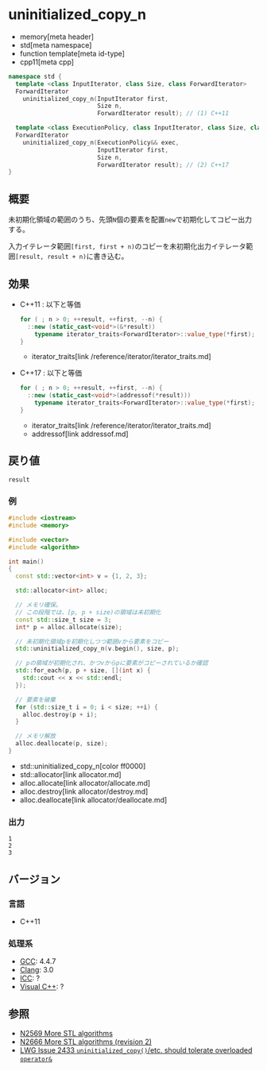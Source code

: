 # uninitialized_copy_n
* memory[meta header]
* std[meta namespace]
* function template[meta id-type]
* cpp11[meta cpp]

```cpp
namespace std {
  template <class InputIterator, class Size, class ForwardIterator>
  ForwardIterator
    uninitialized_copy_n(InputIterator first,
                         Size n,
                         ForwardIterator result); // (1) C++11

  template <class ExecutionPolicy, class InputIterator, class Size, class ForwardIterator>
  ForwardIterator
    uninitialized_copy_n(ExecutionPolicy&& exec,
                         InputIterator first,
                         Size n,
                         ForwardIterator result); // (2) C++17
}
```

## 概要
未初期化領域の範囲のうち、先頭`N`個の要素を配置`new`で初期化してコピー出力する。

入力イテレータ範囲`[first, first + n)`のコピーを未初期化出力イテレータ範囲`[result, result + n)`に書き込む。


## 効果
- C++11 : 以下と等価
    ```cpp
    for ( ; n > 0; ++result, ++first, --n) {
      ::new (static_cast<void*>(&*result))
        typename iterator_traits<ForwardIterator>::value_type(*first);
    }
    ```
    * iterator_traits[link /reference/iterator/iterator_traits.md]

- C++17 : 以下と等価
    ```cpp
    for ( ; n > 0; ++result, ++first, --n) {
      ::new (static_cast<void*>(addressof(*result)))
        typename iterator_traits<ForwardIterator>::value_type(*first);
    }
    ```
    * iterator_traits[link /reference/iterator/iterator_traits.md]
    * addressof[link addressof.md]


## 戻り値
`result`


### 例
```cpp example
#include <iostream>
#include <memory>

#include <vector>
#include <algorithm>

int main()
{
  const std::vector<int> v = {1, 2, 3};

  std::allocator<int> alloc;

  // メモリ確保。
  // この段階では、[p, p + size)の領域は未初期化
  const std::size_t size = 3;
  int* p = alloc.allocate(size);

  // 未初期化領域pを初期化しつつ範囲vから要素をコピー
  std::uninitialized_copy_n(v.begin(), size, p);

  // pの領域が初期化され、かつvからpに要素がコピーされているか確認
  std::for_each(p, p + size, [](int x) {
    std::cout << x << std::endl;
  });

  // 要素を破棄
  for (std::size_t i = 0; i < size; ++i) {
    alloc.destroy(p + i);
  }

  // メモリ解放
  alloc.deallocate(p, size);
}
```
* std::uninitialized_copy_n[color ff0000]
* std::allocator[link allocator.md]
* alloc.allocate[link allocator/allocate.md]
* alloc.destroy[link allocator/destroy.md]
* alloc.deallocate[link allocator/deallocate.md]

### 出力
```
1
2
3
```

## バージョン
### 言語
- C++11

### 処理系
- [GCC](/implementation.md#gcc): 4.4.7
- [Clang](/implementation.md#clang): 3.0
- [ICC](/implementation.md#icc): ?
- [Visual C++](/implementation.md#visual_cpp): ?


## 参照
- [N2569 More STL algorithms](http://www.open-std.org/jtc1/sc22/wg21/docs/papers/2008/n2569.pdf)
- [N2666 More STL algorithms (revision 2)](http://www.open-std.org/jtc1/sc22/wg21/docs/papers/2008/n2666.pdf)
- [LWG Issue 2433 `uninitialized_copy()`/etc. should tolerate overloaded `operator&`](https://wg21.cmeerw.net/lwg/issue2433)
